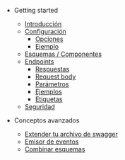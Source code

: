 - Getting started

  - [Introducción](/es/README.md)
  - [Configuración](/es/configuration.md?id=configuration)
    - [Opciones](/es/configuration.md?id=configuration)
    - [Ejemplo](/es/configuration.md?id=full-example)
  - [Esquemas / Componentes](/es/components.md)
  - [Endpoints](/es/responses.md)
    - [Respuestas](/es/responses.md)
    - [Request body](/es/requestBody.md)
    - [Parámetros](/es/parameters.md)
    - [Ejemplos](/es/examples.md)
    - [Etiquetas](/es/tags.md)
  - [Seguridad](/es/security.md)

- Conceptos avanzados

  - [ Extender tu archivo de swagger](merge.md)
  - [Emisor de eventos](eventEmitter.md)
  - [Combinar esquemas](combineSchemas.md)